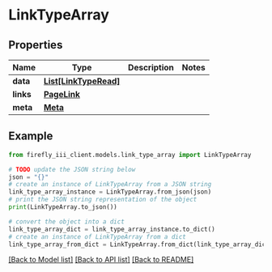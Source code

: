 # LinkTypeArray


## Properties

Name | Type | Description | Notes
------------ | ------------- | ------------- | -------------
**data** | [**List[LinkTypeRead]**](LinkTypeRead.md) |  | 
**links** | [**PageLink**](PageLink.md) |  | 
**meta** | [**Meta**](Meta.md) |  | 

## Example

```python
from firefly_iii_client.models.link_type_array import LinkTypeArray

# TODO update the JSON string below
json = "{}"
# create an instance of LinkTypeArray from a JSON string
link_type_array_instance = LinkTypeArray.from_json(json)
# print the JSON string representation of the object
print(LinkTypeArray.to_json())

# convert the object into a dict
link_type_array_dict = link_type_array_instance.to_dict()
# create an instance of LinkTypeArray from a dict
link_type_array_from_dict = LinkTypeArray.from_dict(link_type_array_dict)
```
[[Back to Model list]](../README.md#documentation-for-models) [[Back to API list]](../README.md#documentation-for-api-endpoints) [[Back to README]](../README.md)


